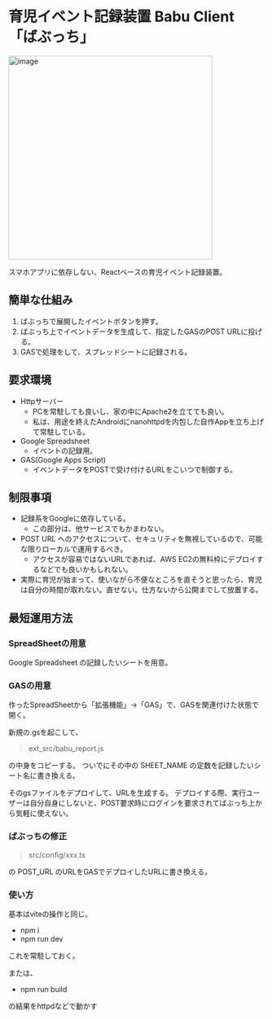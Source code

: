 # 育児イベント記録装置 Babu Client 「ばぶっち」

<img width="400" alt="image" src="https://user-images.githubusercontent.com/10129511/163509688-79d3895e-337e-4536-91fe-e006facfadec.png">

スマホアプリに依存しない、Reactベースの育児イベント記録装置。

## 簡単な仕組み

1. ばぶっちで展開したイベントボタンを押す。
2. ばぶっち上でイベントデータを生成して、指定したGASのPOST URLに投げる。
3. GASで処理をして、スプレッドシートに記録される。

## 要求環境

- Httpサーバー
    - PCを常駐しても良いし、家の中にApache2を立てても良い。
    - 私は、用途を終えたAndroidにnanohttpdを内包した自作Appを立ち上げて常駐している。
- Google Spreadsheet
    - イベントの記録用。
- GAS(Google Apps Script)
    - イベントデータをPOSTで受け付けるURLをこいつで制御する。

## 制限事項

- 記録系をGoogleに依存している。
    - この部分は、他サービスでもかまわない。
- POST URL へのアクセスについて、セキュリティを無視しているので、可能な限りローカルで運用するべき。
    - アクセスが容易ではないURLであれば、AWS EC2の無料枠にデプロイするなどでも良いかもしれない。
- 実際に育児が始まって、使いながら不便なところを直そうと思ったら、育児は自分の時間が取れない。直せない。仕方ないから公開までして放置する。

## 最短運用方法

### SpreadSheetの用意

Google Spreadsheet の記録したいシートを用意。

### GASの用意

作ったSpreadSheetから「拡張機能」→「GAS」で、GASを関連付けた状態で開く。

新規の.gsを起こして、

> ext_src/babu_report.js

の中身をコピーする。 ついでにその中の SHEET_NAME の定数を記録したいシート名に書き換える。

そのgsファイルをデプロイして、URLを生成する。 デプロイする際、実行ユーザーは自分自身にしないと、POST要求時にログインを要求されてばぶっち上から気軽に使えない。

### ばぶっちの修正

> src/config/xxx.ts

の POST_URL のURLをGASでデプロイしたURLに書き換える。

### 使い方

基本はviteの操作と同じ。

- npm i
- npm run dev

これを常駐しておく。

または、

- npm run build

の結果をhttpdなどで動かす
